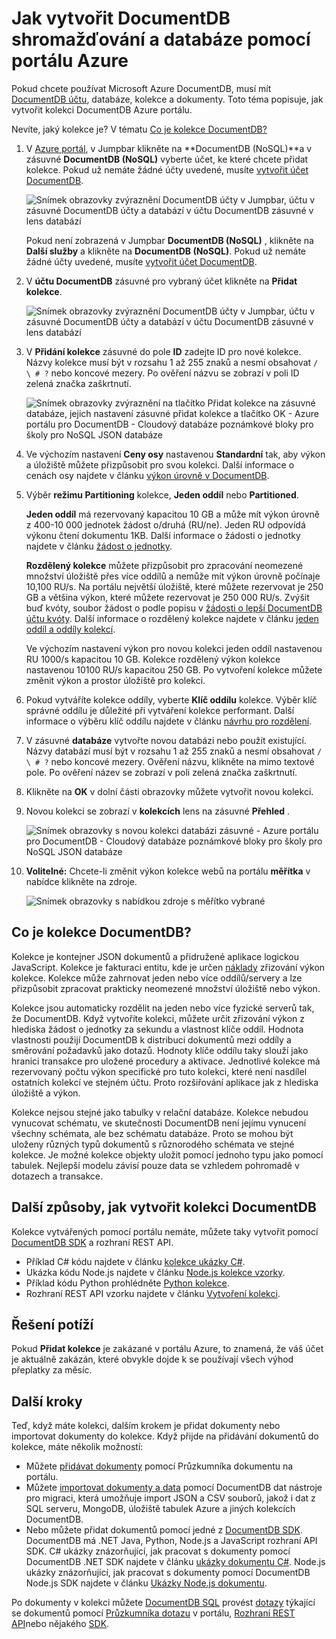 <properties 
    pageTitle="Vytvoření databáze DocumentDB a kolekce | Microsoft Azure" 
    description="Naučte se vytvářet NoSQL databází a JSON kolekce dokumentu pomocí portálu online služby Azure DocumentDB obláčkem založená dokumentu databáze. Získejte ještě dnes bezplatnou zkušební verzi." 
    services="documentdb" 
    authors="mimig1" 
    manager="jhubbard" 
    editor="monicar" 
    documentationCenter=""/>

<tags 
    ms.service="documentdb" 
    ms.workload="data-services" 
    ms.tgt_pltfrm="na" 
    ms.devlang="na" 
    ms.topic="article" 
    ms.date="10/17/2016" 
    ms.author="mimig"/>

# <a name="how-to-create-a-documentdb-collection-and-database-using-the-azure-portal"></a>Jak vytvořit DocumentDB shromažďování a databáze pomocí portálu Azure

Pokud chcete používat Microsoft Azure DocumentDB, musí mít [DocumentDB účtu](documentdb-create-account.md), databáze, kolekce a dokumenty. Toto téma popisuje, jak vytvořit kolekci DocumentDB Azure portálu. 

Nevíte, jaký kolekce je? V tématu [Co je kolekce DocumentDB?](#what-is-a-documentdb-collection)

1.  V [Azure portál](https://portal.azure.com/), v Jumpbar klikněte na **DocumentDB (NoSQL)**a v zásuvné **DocumentDB (NoSQL)** vyberte účet, ke které chcete přidat kolekce. Pokud už nemáte žádné účty uvedené, musíte [vytvořit účet DocumentDB](documentdb-create-account.md).

    ![Snímek obrazovky zvýraznění DocumentDB účty v Jumpbar, účtu v zásuvné DocumentDB účty a databází v účtu DocumentDB zásuvné v lens databází](./media/documentdb-create-collection/docdb-database-creation-1-2.png)
    
    Pokud není zobrazená v Jumpbar **DocumentDB (NoSQL)** , klikněte na **Další služby** a klikněte na **DocumentDB (NoSQL)**. Pokud už nemáte žádné účty uvedené, musíte [vytvořit účet DocumentDB](documentdb-create-account.md).

2. V **účtu DocumentDB** zásuvné pro vybraný účet klikněte na **Přidat kolekce**.

    ![Snímek obrazovky zvýraznění DocumentDB účty v Jumpbar, účtu v zásuvné DocumentDB účty a databází v účtu DocumentDB zásuvné v lens databází](./media/documentdb-create-collection/docdb-database-creation-3.png)

3. V **Přidání kolekce** zásuvné do pole **ID** zadejte ID pro nové kolekce. Názvy kolekce musí být v rozsahu 1 až 255 znaků a nesmí obsahovat `/ \ # ?` nebo koncové mezery. Po ověření názvu se zobrazí v poli ID zelená značka zaškrtnutí.

    ![Snímek obrazovky zvýraznění na tlačítko Přidat kolekce na zásuvné databáze, jejich nastavení zásuvné přidat kolekce a tlačítko OK - Azure portálu pro DocumentDB - Cloudový databáze poznámkové bloky pro školy pro NoSQL JSON databáze](./media/documentdb-create-collection/docdb-collection-creation-5-8.png)

4. Ve výchozím nastavení **Ceny osy** nastavenou **Standardní** tak, aby výkon a úložiště můžete přizpůsobit pro svou kolekci. Další informace o cenách osy najdete v článku [výkon úrovně v DocumentDB](documentdb-performance-levels.md).  

5. Výběr **režimu Partitioning** kolekce, **Jeden oddíl** nebo **Partitioned**. 

    **Jeden oddíl** má rezervovaný kapacitou 10 GB a může mít výkon úrovně z 400-10 000 jednotek žádost o/druhá (RU/ne). Jeden RU odpovídá výkonu čtení dokumentu 1KB. Další informace o žádosti o jednotky najdete v článku [žádost o jednotky](documentdb-request-units.md). 

    **Rozdělený kolekce** můžete přizpůsobit pro zpracování neomezené množství úložiště přes více oddílů a nemůže mít výkon úrovně počínaje 10,100 RU/s. Na portálu největší úložiště, které můžete rezervovat je 250 GB a většina výkon, které můžete rezervovat je 250 000 RU/s. Zvýšit buď kvóty, soubor žádost o podle popisu v [žádosti o lepší DocumentDB účtu kvóty](documentdb-increase-limits.md). Další informace o rozdělený kolekce najdete v článku [jeden oddíl a oddíly kolekcí](documentdb-partition-data.md#single-partition-and-partitioned-collections).

    Ve výchozím nastavení výkon pro novou kolekci jeden oddíl nastavenou RU 1000/s kapacitou 10 GB. Kolekce rozdělený výkon kolekce nastavenou 10100 RU/s kapacitou 250 GB. Po vytvoření kolekce můžete změnit výkon a prostor úložiště pro kolekci. 

6. Pokud vytváříte kolekce oddíly, vyberte **Klíč oddílu** kolekce. Výběr klíč správné oddílu je důležité při vytváření kolekce performant. Další informace o výběru klíč oddílu najdete v článku [návrhu pro rozdělení](documentdb-partition-data.md#designing-for-partitioning).

7. V zásuvné **databáze** vytvořte novou databázi nebo použít existující. Názvy databází musí být v rozsahu 1 až 255 znaků a nesmí obsahovat `/ \ # ?` nebo koncové mezery. Ověření názvu, klikněte na mimo textové pole. Po ověření název se zobrazí v poli zelená značka zaškrtnutí.

8. Klikněte na **OK** v dolní části obrazovky můžete vytvořit novou kolekci. 

9. Novou kolekci se zobrazí v **kolekcích** lens na zásuvné **Přehled** .
 
    ![Snímek obrazovky s novou kolekci databázi zásuvné - Azure portálu pro DocumentDB - Cloudový databáze poznámkové bloky pro školy pro NoSQL JSON databáze](./media/documentdb-create-collection/docdb-collection-creation-9.png)

10. **Volitelné:** Chcete-li změnit výkon kolekce webů na portálu **měřítka** v nabídce klikněte na zdroje. 

    ![Snímek obrazovky s nabídkou zdroje s měřítko vybrané](./media/documentdb-create-collection/docdb-collection-creation-scale.png)

## <a name="what-is-a-documentdb-collection"></a>Co je kolekce DocumentDB? 

Kolekce je kontejner JSON dokumentů a přidružené aplikace logickou JavaScript. Kolekce je fakturaci entitu, kde je určen [náklady](documentdb-performance-levels.md) zřizování výkon kolekce. Kolekce může zahrnovat jeden nebo více oddílů/servery a lze přizpůsobit zpracovat prakticky neomezené množství úložiště nebo výkon.

Kolekce jsou automaticky rozdělit na jeden nebo více fyzické serverů tak, že DocumentDB. Když vytvoříte kolekci, můžete určit zřizování výkon z hlediska žádost o jednotky za sekundu a vlastnost klíče oddíl. Hodnota vlastnosti použijí DocumentDB k distribuci dokumentů mezi oddíly a směrování požadavků jako dotazů. Hodnoty klíče oddílu taky slouží jako hranici transakce pro uložené procedury a aktivace. Jednotlivé kolekce má rezervovaný počtu výkon specifické pro tuto kolekci, které není nasdílel ostatních kolekcí ve stejném účtu. Proto rozšiřování aplikace jak z hlediska úložiště a výkon. 

Kolekce nejsou stejné jako tabulky v relační databáze. Kolekce nebudou vynucovat schématu, ve skutečnosti DocumentDB není jejímu vynucení všechny schémata, ale bez schématu databáze. Proto se mohou být uloženy různých typů dokumentů s různorodého schémata ve stejné kolekce. Je možné kolekce objekty uložit pomocí jednoho typu jako pomocí tabulek. Nejlepší modelu závisí pouze data se vzhledem pohromadě v dotazech a transakce.

## <a name="other-ways-to-create-a-documentdb-collection"></a>Další způsoby, jak vytvořit kolekci DocumentDB

Kolekce vytvářených pomocí portálu nemáte, můžete taky vytvořit pomocí [DocumentDB SDK](documentdb-sdk-dotnet.md) a rozhraní REST API. 

- Příklad C# kódu najdete v článku [kolekce ukázky C#](documentdb-dotnet-samples.md#collection-examples). 
- Ukázka kódu Node.js najdete v článku [Node.js kolekce vzorky](documentdb-nodejs-samples.md#collection-examples).
- Příklad kódu Python prohlédněte [Python kolekce](documentdb-python-samples.md#collection-examples).
- Rozhraní REST API vzorku najdete v článku [Vytvoření kolekci](https://msdn.microsoft.com/library/azure/mt489078.aspx).

## <a name="troubleshooting"></a>Řešení potíží

Pokud **Přidat kolekce** je zakázané v portálu Azure, to znamená, že váš účet je aktuálně zakázán, které obvykle dojde k se používají všech výhod přeplatky za měsíc.   

## <a name="next-steps"></a>Další kroky

Teď, když máte kolekci, dalším krokem je přidat dokumenty nebo importovat dokumenty do kolekce. Když přijde na přidávání dokumentů do kolekce, máte několik možností:

- Můžete [přidávat dokumenty](documentdb-view-json-document-explorer.md) pomocí Průzkumníka dokumentu na portálu.
- Můžete [importovat dokumenty a data](documentdb-import-data.md) pomocí DocumentDB dat nástroje pro migraci, která umožňuje import JSON a CSV souborů, jakož i dat z SQL serveru, MongoDB, úložiště tabulek Azure a jiných kolekcích DocumentDB. 
- Nebo můžete přidat dokumentů pomocí jedné z [DocumentDB SDK](documentdb-sdk-dotnet.md). DocumentDB má .NET Java, Python, Node.js a JavaScript rozhraní API SDK. C# ukázky znázorňující, jak pracovat s dokumenty pomocí DocumentDB .NET SDK najdete v článku [ukázky dokumentu C#](documentdb-dotnet-samples.md#document-examples). Node.js ukázky znázorňující, jak pracovat s dokumenty pomocí DocumentDB Node.js SDK najdete v článku [Ukázky Node.js dokumentu](documentdb-nodejs-samples.md#document-examples).

Po dokumenty v kolekci můžete [DocumentDB SQL](documentdb-sql-query.md) provést [dotazy](documentdb-sql-query.md#executing-queries) týkající se dokumentů pomocí [Průzkumníka dotazu](documentdb-query-collections-query-explorer.md) v portálu, [Rozhraní REST API](https://msdn.microsoft.com/library/azure/dn781481.aspx)nebo nějakého [SDK](documentdb-sdk-dotnet.md). 
